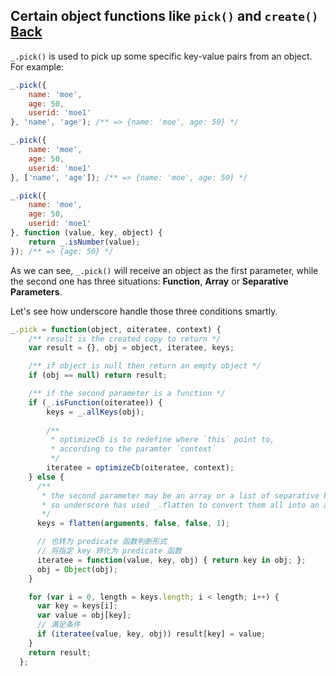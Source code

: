 ## Certain object functions like `pick()` and `create()` [Back](./../underscore.md)

`_.pick()` is used to pick up some specific key-value pairs from an object. For example:

```js
_.pick({
    name: 'moe',
    age: 50,
    userid: 'moe1'
}, 'name', 'age'); /** => {name: 'moe', age: 50} */

_.pick({
    name: 'moe',
    age: 50,
    userid: 'moe1'
}, ['name', 'age']); /** => {name: 'moe', age: 50} */

_.pick({
    name: 'moe',
    age: 50,
    userid: 'moe1'
}, function (value, key, object) {
    return _.isNumber(value);
}); /** => {age: 50} */
```

As we can see, `_.pick()` will receive an object as the first parameter, while the second one has three situations: **Function**, **Array** or **Separative Parameters**.

Let's see how underscore handle those three conditions smartly.

```js
_.pick = function(object, oiteratee, context) {
    /** result is the created copy to return */
    var result = {}, obj = object, iteratee, keys;

    /** if object is null then return an empty object */
    if (obj == null) return result;

    /** if the second parameter is a function */
    if (_.isFunction(oiteratee)) {
        keys = _.allKeys(obj);
        
        /**
         * optimizeCb is to redefine where `this` point to,
         * according to the paramter `context`
         */
        iteratee = optimizeCb(oiteratee, context);
    } else {
      /**
       * the second parameter may be an array or a list of separative keys,
       * so underscore has used _.flatten to convert them all into an array
       */
      keys = flatten(arguments, false, false, 1);

      // 也转为 predicate 函数判断形式
      // 将指定 key 转化为 predicate 函数
      iteratee = function(value, key, obj) { return key in obj; };
      obj = Object(obj);
    }

    for (var i = 0, length = keys.length; i < length; i++) {
      var key = keys[i];
      var value = obj[key];
      // 满足条件
      if (iteratee(value, key, obj)) result[key] = value;
    }
    return result;
  };
```